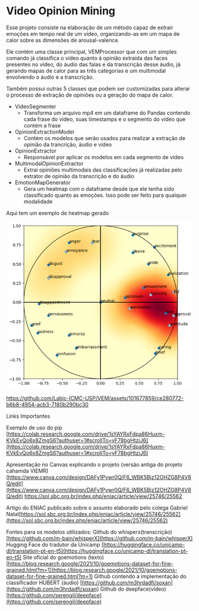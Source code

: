 # Video Opinion Mining

Esse projeto consiste na elaboração de um método capaz de extrair emoções em tempo real de um vídeo, organizando-as em um mapa de calor sobre as dimensões de arousal-valence.

Ele contém uma classe principal, VEMProcessor que com um simples comando já classifica o vídeo quanto à opinião extraída das faces presentes no vídeo, do áudio das falas e da transcrição desse áudio, já gerando mapas de calor para as três categorias e um multimodal envolvendo o áudio e a transcrição.

Também possui outras 5 classes que podem ser customizadas para alterar o processo de extração de opiniões ou a geração do mapa de calor.
<ul>
  <li>VideoSegmenter
    <ul>
      <li>Transforma um arquivo mp4 em um dataframe do Pandas contendo 
      cada frase do vídeo, suas timestamps e o segmento do vídeo que contém a frase</li>
    </ul>
  </li>
  <li>OpinionExtractionModel
    <ul>
      <li>Contém os modelos que serão usados para realizar a extração de opinião da trancrição, áudio e vídeo</li>
    </ul>
  </li>
  <li>OpinionExtractor
    <ul>
      <li>Responsável por aplicar os modelos em cada segmento de vídeo</li>
    </ul>
  </li>
  <li>MultimodalOpinionExtractor
    <ul>
      <li>Extrai opiniões multimodais das classificações já realizadas pelo extrator de opinião da transcrição e do áudio</li>
    </ul>
  </li>
  <li>EmotionMapGenerator
    <ul>
      <li>Gera um heatmap com o dataframe desde que ele tenha sido classificado quanto as emoções. Isso pode ser feito para qualquer modalidade</li>
    </ul>
  </li>
</ul>

Aqui tem um exemplo de heatmap gerado


<img src="/img/heatmap.png">


https://github.com/Labic-ICMC-USP/VEM/assets/101677859/ce280772-b6b8-4954-acb3-7180b290bc30


Links Importantes

Exemplo de uso do pip [https://colab.research.google.com/drive/1sYAYRxFdpa86Huxm-KVkEvQo6x8ZmgS6?authuser=1#scrollTo=yF78bgHtziJ6](https://colab.research.google.com/drive/1sYAYRxFdpa86Huxm-KVkEvQo6x8ZmgS6?authuser=1#scrollTo=yF78bgHtziJ6)

Apresentação no Canvas explicando o projeto (versão antiga do projeto cahamda VIEMR) [https://www.canva.com/design/DAFy1Pywr0Q/F6_WBK5Bjz12OHZG8P4V8Q/edit](https://www.canva.com/design/DAFy1Pywr0Q/F6_WBK5Bjz12OHZG8P4V8Q/edit)
https://sol.sbc.org.br/index.php/eniac/article/view/25746/25562

Artigo do ENIAC publicado sobre o assunto elaborado pelo colega Gabriel Natal[https://sol.sbc.org.br/index.php/eniac/article/view/25746/25562](https://sol.sbc.org.br/index.php/eniac/article/view/25746/25562)

Fontes para os modelos utilizados:
Github do whisperx(transcrição) [https://github.com/m-bain/whisperX](https://github.com/m-bain/whisperX)
Hugging Face do tradutor da Unicamp [https://huggingface.co/unicamp-dl/translation-pt-en-t5](https://huggingface.co/unicamp-dl/translation-pt-en-t5)
Site oficial do goemotions (texto) [https://blog.research.google/2021/10/goemotions-dataset-for-fine-grained.html?m=1](https://blog.research.google/2021/10/goemotions-dataset-for-fine-grained.html?m=1)
Github contendo a implementação do classificador HUBERT (áudio) [https://github.com/m3hrdadfi/soxan](https://github.com/m3hrdadfi/soxan)
Github do deepface(vídeo) [https://github.com/serengil/deepface](https://github.com/serengil/deepface)
